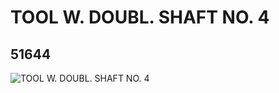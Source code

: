 # TOOL W. DOUBL. SHAFT NO. 4
## 51644
![TOOL W. DOUBL. SHAFT NO. 4](https://lc-www-live-s.legocdn.com/media/bricks/5/2/4275512.jpg)